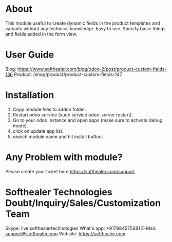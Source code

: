 About
============
This module useful to create dynamic fields in the product templates and variants without any technical knowledge. Easy to use. Specify basic things and fields added in the form view.

User Guide
============
Blog: https://www.softhealer.com/blog/odoo-2/post/product-custom-fields-136
Product: /shop/product/product-custom-fields-147

Installation
============
1) Copy module files to addon folder.
2) Restart odoo service (sudo service odoo-server restart).
3) Go to your odoo instance and open apps (make sure to activate debug mode).
4) click on update app list.
5) search module name and hit install button.

Any Problem with module?
=====================================
Please create your ticket here https://softhealer.com/support

Softhealer Technologies Doubt/Inquiry/Sales/Customization Team
=====================================
Skype: live:softhealertechnologies
What's app: +917984575681
E-Mail: support@softhealer.com
Website: https://softhealer.com
